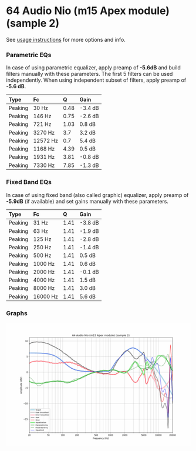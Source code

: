 # 64 Audio Nio (m15 Apex module) (sample 2)
See [usage instructions](https://github.com/jaakkopasanen/AutoEq#usage) for more options and info.

### Parametric EQs
In case of using parametric equalizer, apply preamp of **-5.6dB** and build filters manually
with these parameters. The first 5 filters can be used independently.
When using independent subset of filters, apply preamp of **-5.6 dB**.

| Type    | Fc       |    Q | Gain    |
|:--------|:---------|:-----|:--------|
| Peaking | 30 Hz    | 0.48 | -3.4 dB |
| Peaking | 146 Hz   | 0.75 | -2.6 dB |
| Peaking | 721 Hz   | 1.03 | 0.8 dB  |
| Peaking | 3270 Hz  | 3.7  | 3.2 dB  |
| Peaking | 12572 Hz | 0.7  | 5.4 dB  |
| Peaking | 1168 Hz  | 4.39 | 0.5 dB  |
| Peaking | 1931 Hz  | 3.81 | -0.8 dB |
| Peaking | 7330 Hz  | 7.85 | -1.3 dB |

### Fixed Band EQs
In case of using fixed band (also called graphic) equalizer, apply preamp of **-5.9dB**
(if available) and set gains manually with these parameters.

| Type    | Fc       |    Q | Gain    |
|:--------|:---------|:-----|:--------|
| Peaking | 31 Hz    | 1.41 | -3.8 dB |
| Peaking | 63 Hz    | 1.41 | -1.9 dB |
| Peaking | 125 Hz   | 1.41 | -2.8 dB |
| Peaking | 250 Hz   | 1.41 | -1.4 dB |
| Peaking | 500 Hz   | 1.41 | 0.5 dB  |
| Peaking | 1000 Hz  | 1.41 | 0.6 dB  |
| Peaking | 2000 Hz  | 1.41 | -0.1 dB |
| Peaking | 4000 Hz  | 1.41 | 1.5 dB  |
| Peaking | 8000 Hz  | 1.41 | 3.0 dB  |
| Peaking | 16000 Hz | 1.41 | 5.6 dB  |

### Graphs
![](./64%20Audio%20Nio%20(m15%20Apex%20module)%20(sample%202).png)